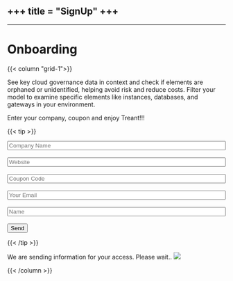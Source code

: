 +++
title = "SignUp"
+++
--------
--------
# Onboarding 

{{< column "grid-1">}}


See key cloud governance data in context and check if elements are orphaned or unidentified, helping avoid risk and reduce costs. Filter your model to examine specific elements like instances, databases, and gateways in your environment.

Enter your company, coupon and enjoy Treant!!! 

{{< tip >}}

<form action=""  id="signup">
	<div >
	  <input type="text" name="company_name" class="search_field" style="width: 100%"  placeholder="Company Name" required>
	</div>
	 <br>
	<div >
	  <input type="text" name="website" class="search_field" style="width: 100%" placeholder="Website" required>
	</div>
	<br>
	<div > 
	  <input type="text" name="coupon_code" class="search_field" style="width: 100%" placeholder="Coupon Code" required>
	</div>
	<br>
	<div >
	  <input type="email" name="contact_email" class="search_field" style="width: 100%" placeholder="Your Email" required>
	</div>
	<br>
    <div >
	  <input type="text" name="contact_name" class="search_field" style="width: 100%" placeholder="Name" required>
	</div>
	<br>
    <button type="submit"  class="button search_field"  id="btnSubmit">Send</button>
</form>

{{< /tip >}}


<div class="modal" class="modal" id="myModal">
  <div class="modal-content">
    We are sending information for your access.
    Please wait..
    <img class='img' src='../images/sleep.gif'>
  </div>
</div>

<script type="module" src="../js/signup.js"></script>



{{< /column >}}